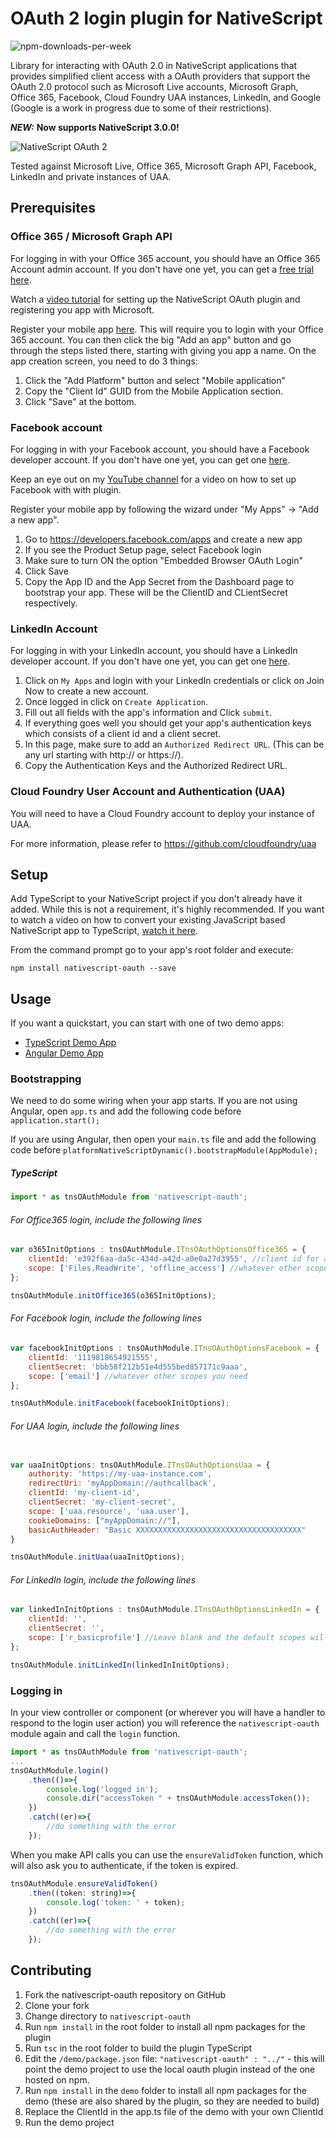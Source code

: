 # OAuth 2 login plugin for NativeScript

![npm-downloads-per-week](https://img.shields.io/npm/dw/nativescript-oauth.svg)

Library for interacting with OAuth 2.0 in NativeScript applications that provides simplified client access with a OAuth providers that support the OAuth 2.0 protocol such as Microsoft Live accounts, Microsoft Graph, Office 365, Facebook, Cloud Foundry UAA instances, LinkedIn, and Google (Google is a work in progress due to some of their restrictions).

***NEW:*** **Now supports NativeScript 3.0.0!**

<img src="https://raw.githubusercontent.com/alexziskind1/nativescript-oauth/master/docs/images/nativescript-oauth-logo.png" alt="NativeScript OAuth 2"/>
<br/>

Tested against Microsoft Live, Office 365, Microsoft Graph API, Facebook, LinkedIn and private instances of UAA.

## Prerequisites

### Office 365 / Microsoft Graph API
For logging in with your Office 365 account, you should have an Office 365 Account admin account. If you don't have one yet, you can get a [free trial here](https://products.office.com/en-us/try).

Watch a [video tutorial](https://youtu.be/nwf928oFGCM) for setting up the NativeScript OAuth plugin and registering you app with Microsoft.


Register your mobile app [here](https://apps.dev.microsoft.com). This will require you to login with your Office 365 account. You can then click the big "Add an app" button and go through the steps listed there, starting with giving you app a name. On the app creation screen, you need to do 3 things:

1. Click the "Add Platform" button and select "Mobile application"
2. Copy the "Client Id" GUID from the Mobile Application section.
3. Click "Save" at the bottom. 

### Facebook account
For logging in with your Facebook account, you should have a Facebook developer account. If you don't have one yet, you can get one [here](https://developers.facebook.com/).

Keep an eye out on my [YouTube channel](https://www.youtube.com/c/AlexanderZiskind) for a video on how to set up Facebook with with plugin.

Register your mobile app by following the wizard under "My Apps" -> "Add a new app".

1. Go to https://developers.facebook.com/apps and create a new app
2. If you see the Product Setup page, select Facebook login
3. Make sure to turn ON the option "Embedded Browser OAuth Login"
4. Click Save
5. Copy the App ID and the App Secret from the Dashboard page to bootstrap your app. These will be the ClientID and CLientSecret respectively.

### LinkedIn Account 
For logging in with your LinkedIn account, you should have a LinkedIn developer account. If you don't have one yet, you can get one [here](https://developer.linkedin.com/).
1. Click on `My Apps` and login with your LinkedIn credentials or click on Join Now to create a new account.
2. Once logged in click on `Create Application`.
3. Fill out all fields with the app's information and Click `submit`.
4. If everything goes well you should get your app's authentication keys which consists of a client id and a client secret.
5. In this page, make sure to add an `Authorized Redirect URL`. (This can be any url starting with http:// or https://). 
6. Copy the Authentication Keys and the Authorized Redirect URL.


### Cloud Foundry User Account and Authentication (UAA) 

You will need to have a Cloud Foundry account to deploy your instance of UAA.

For more information, please refer to https://github.com/cloudfoundry/uaa


## Setup

Add TypeScript to your NativeScript project if you don't already have it added. While this is not a requirement, it's highly recommended. If you want to watch a video on how to convert your existing JavaScript based NativeScript app to TypeScript, [watch it here](https://youtu.be/2JDXnduTlgs).

From the command prompt go to your app's root folder and execute:

```
npm install nativescript-oauth --save
```


## Usage

If you want a quickstart, you can start with one of two demo apps: 
- [TypeScript Demo App](https://github.com/alexziskind1/nativescript-oauth/tree/master/demo)
- [Angular Demo App](https://github.com/alexziskind1/nativescript-oauth/tree/master/demo-angular)


### Bootstrapping
We need to do some wiring when your app starts. If you are not using Angular, open `app.ts` and add the following code before `application.start();`

If you are using Angular, then open your `main.ts` file and add the following code before `platformNativeScriptDynamic().bootstrapModule(AppModule);`


##### TypeScript
```js
import * as tnsOAuthModule from 'nativescript-oauth';
```

###### For Office365 login, include the following lines

```js
var o365InitOptions : tnsOAuthModule.ITnsOAuthOptionsOffice365 = {
    clientId: 'e392f6aa-da5c-434d-a42d-a0e0a27d3955', //client id for application (GUID)
    scope: ['Files.ReadWrite', 'offline_access'] //whatever other scopes you need
};

tnsOAuthModule.initOffice365(o365InitOptions);
```


###### For Facebook login, include the following lines

```js
var facebookInitOptions : tnsOAuthModule.ITnsOAuthOptionsFacebook = {
    clientId: '1119818654921555',
    clientSecret: 'bbb58f212b51e4d555bed857171c9aaa',
    scope: ['email'] //whatever other scopes you need
};

tnsOAuthModule.initFacebook(facebookInitOptions);
```

###### For UAA login, include the following lines

```js

var uaaInitOptions: tnsOAuthModule.ITnsOAuthOptionsUaa = {
    authority: 'https://my-uaa-instance.com',    
    redirectUri: 'myAppDomain://authcallback',
    clientId: 'my-client-id',
    clientSecret: 'my-client-secret',
    scope: ['uaa.resource', 'uaa.user'],
    cookieDomains: ["myAppDomain://"],
    basicAuthHeader: "Basic XXXXXXXXXXXXXXXXXXXXXXXXXXXXXXXXXXXXX"
}

tnsOAuthModule.initUaa(uaaInitOptions);

```


###### For LinkedIn login, include the following lines

```js
var linkedInInitOptions : tnsOAuthModule.ITnsOAuthOptionsLinkedIn = {
    clientId: '',
    clientSecret: '',
    scope: ['r_basicprofile'] //Leave blank and the default scopes will be used 
};

tnsOAuthModule.initLinkedIn(linkedInInitOptions);
```

### Logging in

In your view controller or component (or wherever you will have a handler to respond to the login user action) you will reference the ```nativescript-oauth``` module again and call the ```login``` function.

```js
import * as tnsOAuthModule from 'nativescript-oauth';
...
tnsOAuthModule.login()
    .then(()=>{
        console.log('logged in');
        console.dir("accessToken " + tnsOAuthModule.accessToken());
    })
    .catch((er)=>{
        //do something with the error
    });
```

When you make API calls you can use the ```ensureValidToken``` function, which will also ask you to authenticate, if the token is expired. 

```js
tnsOAuthModule.ensureValidToken()
    .then((token: string)=>{
        console.log('token: ' + token);
    })
    .catch((er)=>{
        //do something with the error
    });
```


## Contributing

1. Fork the nativescript-oauth repository on GitHub
1. Clone your fork
1. Change directory to ```nativescript-oauth```
1. Run ```npm install``` in the root folder to install all npm packages for the plugin
1. Run `tsc` in the root folder to build the plugin TypeScript
1. Edit the `/demo/package.json` file: `"nativescript-oauth" : "../"` - this will point the demo project to use the local oauth plugin instead of the one hosted on npm.
1. Run ```npm install``` in the `demo` folder to install all npm packages for the demo (these are also shared by the plugin, so they are needed to build)
1. Replace the ClientId in the app.ts file of the demo with your own ClientId
1. Run the demo project
